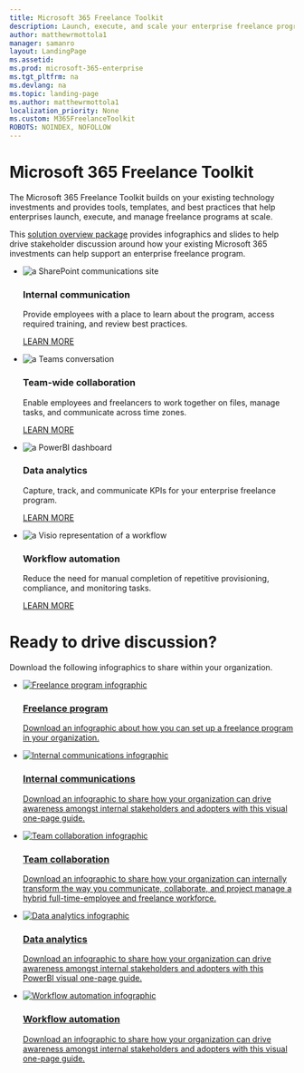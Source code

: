 ```yaml
---
title: Microsoft 365 Freelance Toolkit
description: Launch, execute, and scale your enterprise freelance program 
author: matthewrmottola1
manager: samanro
layout: LandingPage
ms.assetid: 
ms.prod: microsoft-365-enterprise
ms.tgt_pltfrm: na
ms.devlang: na
ms.topic: landing-page
ms.author: matthewrmottola1
localization_priority: None 
ms.custom: M365FreelanceToolkit
ROBOTS: NOINDEX, NOFOLLOW
---
```

Microsoft 365 Freelance Toolkit
===============================

The Microsoft 365 Freelance Toolkit builds on your existing technology investments and provides tools, templates, and best practices that help enterprises launch, execute, and manage freelance programs at scale.

This [solution overview package](https://placeholderfordownloadlink) provides infographics and slides to help drive stakeholder discussion around how your existing Microsoft 365 investments can help support an enterprise freelance program.

<ul class="panelContent cardsW cols cols2">
    <li>
        <div class="cardSize">
            <div class="cardPadding">
                <div class="card">
                    <div class="cardImageOuter">
                        <div class="cardImage">
                            <img src="media/m365_freelance_communications_comm_site_358x201.png" alt="a SharePoint communications site" />
                        </div>
                    </div>
                    <div class="cardText">
                        <h3>Internal communication</h3>
                        <p>Provide employees with a place to learn about the program, access required training, and review best practices.</p>
                        <p><a href="internalcommunicationsection.md">LEARN MORE</a></p>
                    </div>
                </div>
            </div>
        </div>
    </li>
    <li>
        <div class="cardSize">
            <div class="cardPadding">
                <div class="card">
                    <div class="cardImageOuter">
                        <div class="cardImage">
                            <img src="media\M365_Freelance_collaboration_teamsconversationsmall.png" alt="a Teams conversation" />
                        </div>
                    </div>
                    <div class="cardText">
                        <h3>Team-wide collaboration</h3>
                        <p>Enable employees and freelancers to work together on files, manage tasks, and communicate across time zones.</p>
                        <p><a href="teamwidecollaborationsection.md">LEARN MORE</a></p>
                    </div>
                </div>
            </div>
        </div>
    </li>
    <li>
        <div class="cardSize">
            <div class="cardPadding">
                <div class="card">
                    <div class="cardImageOuter">
                        <div class="cardImage">
                            <img src="media/m365_freelance_visibility_upworkreport.png" alt="a PowerBI dashboard" />
                        </div>
                    </div>
                    <div class="cardText">
                        <h3>Data analytics</h3>
                        <p>Capture, track, and communicate KPIs for your enterprise freelance program.</p>
                        <p><a href="dataanalyticssection.md">LEARN MORE</a></p>
                    </div>
                </div>
            </div>
        </div>
    </li>
    <li>
        <div class="cardSize">
            <div class="cardPadding">
                <div class="card">
                    <div class="cardImageOuter">
                        <div class="cardImage">
                            <img src="media/m365_freelance_cognitiveload_358x201.png" alt="a Visio representation of a workflow" />
                        </div>
                    </div>
                    <div class="cardText">
                        <h3>Workflow automation</h3>
                        <p>Reduce the need for manual completion of repetitive provisioning, compliance, and monitoring tasks.</p>
                        <p><a href="workflowautomationsection.md">LEARN MORE</a></p>
                    </div>
                </div>
            </div>
        </div>
    </li>
</ul>

Ready to drive discussion?
=================================

Download the following infographics to share within your organization.


<ul class="panelContent cardsW">
    <li>
        <a href="media/M365-FreelanceToolkit-TearSheet-FreelanceProgram.pdf">
        <div class="cardSize">
            <div class="cardPadding">
                <div class="card">
                    <div class="cardImageOuter">
                        <div class="cardImage">
                            <img src="media/thumbnail-M365-FreelanceToolkit-TearSheet-FreelanceProgram.png" alt="Freelance program infographic" />
                        </div>
                    </div>
                    <div class="cardText">
                        <h3>Freelance program</h3>
                        <p>Download an infographic about how you can set up a freelance program in your organization.</p>
                    </div>
                </div>
            </div>
        </div>
        </a>
    </li>
    <li>
        <a href="media/M365-FreelanceToolkit-TearSheet-InternalCommunication.pdf">
        <div class="cardSize">
            <div class="cardPadding">
                <div class="card">
                    <div class="cardImageOuter">
                        <div class="cardImage">
                            <img src="media/thumbnail-M365-FreelanceToolkit-TearSheet-InternalCommunication.png" alt="Internal communications infographic" />
                        </div>
                    </div>
                    <div class="cardText">
                        <h3>Internal communications</h3>
                        <p>Download an infographic to share how your organization can drive awareness amongst internal stakeholders and adopters with this visual one-page guide.</p>
                    </div>
                </div>
            </div>
        </div>
        </a>
    </li>
    <li>
        <a href="media/M365-FreelanceToolkit-TearSheet-TeamCollaboration.pdf">
        <div class="cardSize">
            <div class="cardPadding">
                <div class="card">
                    <div class="cardImageOuter">
                        <div class="cardImage">
                            <img src="media/thumbnail_M365-FreelanceToolkit-TearSheet-TeamCollaboration.png" alt="Team collaboration infographic" />
                        </div>
                    </div>
                    <div class="cardText">
                        <h3>Team collaboration</h3>
                        <p>Download an infographic to share how your organization can internally transform the way you communicate, collaborate, and project manage a hybrid full-time-employee and freelance workforce.</p>
                    </div>
                </div>
            </div>
        </div>
        </a>
    </li>
    <li>
        <a href="media/M365-FreelanceToolkit-TearSheet-DataAnalytics.pdf">
        <div class="cardSize">
            <div class="cardPadding">
                <div class="card">
                    <div class="cardImageOuter">
                        <div class="cardImage">
                            <img src="media/thumbnail-M365-FreelanceToolkit-TearSheet-DataAnalytics.png" alt="Data analytics infographic" />
                        </div>
                    </div>
                    <div class="cardText">
                        <h3>Data analytics</h3>
                        <p>Download an infographic to share how your organization can drive awareness amongst internal stakeholders and adopters with this PowerBI visual one-page guide.</p>
                    </div>
                </div>
            </div>
        </div>
        </a>
    </li>
    <li>
        <a href="media/M365-FreelanceToolkit-TearSheet-WorkFlowAutomation.pdf">
        <div class="cardSize">
            <div class="cardPadding">
                <div class="card">
                    <div class="cardImageOuter">
                        <div class="cardImage">
                            <img src="media/thumbnail-M365-FreelanceToolkit-TearSheet-WorkFlowAutomation.png" alt="Workflow automation infographic" />
                        </div>
                    </div>
                    <div class="cardText">
                        <h3>Workflow automation</h3>
                        <p>Download an infographic to share how your organization can drive awareness amongst internal stakeholders and adopters with this visual one-page guide.</p>
                    </div>
                </div>
            </div>
        </div>
        </a>
    </li>
</ul>